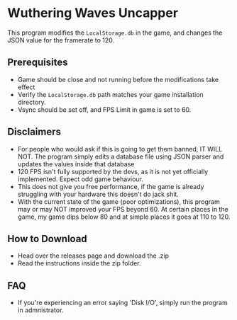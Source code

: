 # Wuthering Waves Uncapper

This program modifies the `LocalStorage.db` in the game, and changes the JSON value for the framerate to 120.

## Prerequisites

- Game should be close and not running before the modifications take effect
- Verify the `LocalStorage.db` path matches your game installation directory.
- Vsync should be set off, and FPS Limit in game is set to 60.

## Disclaimers

- For people who would ask if this is going to get them banned, IT WILL NOT. The program simply edits a database file using JSON parser and updates the values inside that database
- 120 FPS isn't fully supported by the devs, as it is not yet officially implemented. Expect odd game behaviour.
- This does not give you free performance, if the game is already struggling with your hardware this doesn't do jack shit.
- With the current state of the game (poor optimizations), this program may or may NOT improved your FPS beyond 60. At certain places in the game, my game dips below 80 and at simple places it goes at 110 to 120.

## How to Download

- Head over the releases page and download the .zip
- Read the instructions inside the zip folder.

## FAQ

- If you're experiencing an error saying 'Disk I/O', simply run the program in admnistrator.